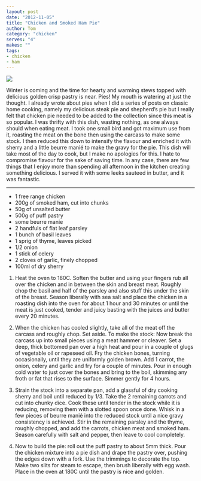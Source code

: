 ```yaml
---
layout: post
date: "2012-11-05"
title: "Chicken and Smoked Ham Pie"
author: Tom
category: "chicken"
serves: "4"
makes: ""
tags:
- chicken
- ham
---
```

<img src="https://s3.eu-west-2.amazonaws.com/grubdaily/chicken_and_smoked_ham_pie.jpg" />

Winter is coming and the time for hearty and warming stews topped with delicious golden crisp pastry is near. Pies! My mouth is watering at just the thought. I already wrote about pies when I did a series of posts on classic home cooking, namely my delicious steak pie and shepherd’s pie but I really felt that chicken pie needed to be added to the collection since this meat is so popular. I was thrifty with this dish, wasting nothing, as one always should when eating meat. I took one small bird and got maximum use from it, roasting the meat on the bone then using the carcass to make some stock. I then reduced this down to intensify the flavour and enriched it with sherry and a little beurre manié to make the gravy for the pie. This dish will take most of the day to cook, but I make no apologies for this. I hate to compromise flavour for the sake of saving time. In any case, there are few things that I enjoy more than spending all afternoon in the kitchen creating something delicious. I served it with some leeks sauteed in butter, and it was fantastic.

---
* 1 free range chicken
* 200g of smoked ham, cut into chunks
* 50g of unsalted butter
* 500g of puff pastry
* some beurre manie
* 2 handfuls of flat leaf parsley
* 1 bunch  of basil leaves
* 1 sprig of thyme, leaves picked
* 1/2 onion
* 1 stick of celery
* 2 cloves of garlic, finely chopped
* 100ml of dry sherry

1. Heat the oven to 180C. Soften the butter and using your fingers rub all over the chicken and in between the skin and breast meat. Roughly chop the basil and half of the parsley and also stuff this under the skin of the breast. Season liberally with sea salt and place the chicken in a roasting dish into the oven for about 1 hour and 30 minutes or until the meat is just cooked, tender and juicy basting with the juices and butter every 20 minutes.

2. When the chicken has cooled slightly, take all of the meat off the carcass and roughly chop. Set aside. To make the stock: Now break the carcass up into small pieces using a meat hammer or cleaver. Set a deep, thick bottomed pan over a high heat and pour in a couple of glugs of vegetable oil or rapeseed oil. Fry the chicken bones, turning occasionally, until they are uniformly golden brown. Add 1 carrot, the onion, celery and garlic and fry for a couple of minutes. Pour in enough cold water to just cover the bones and bring to the boil, skimming any froth or fat that rises to the surface. Simmer gently for 4 hours.

3. Strain the stock into a separate pan, add a glassful of dry cooking sherry and boil until reduced by 1/3. Take the 2 remaining carrots and cut into chunky dice. Cook these until tender in the stock while it is reducing, removing them with a slotted spoon once done. Whisk in a few pieces of beurre manié into the reduced stock until a nice gravy consistency is achieved. Stir in the remaining parsley and the thyme, roughly chopped, and add the carrots, chicken meat and smoked ham. Season carefully with salt and pepper, then leave to cool completely.

4. Now to build the pie: roll out the puff pastry to about 5mm thick. Pour the chicken mixture into a pie dish and drape the pastry over, pushing the edges down with a fork. Use the trimmings to decorate the top. Make two slits for steam to escape, then brush liberally with egg wash. Place in the oven at 180C until the pastry is nice and golden.

